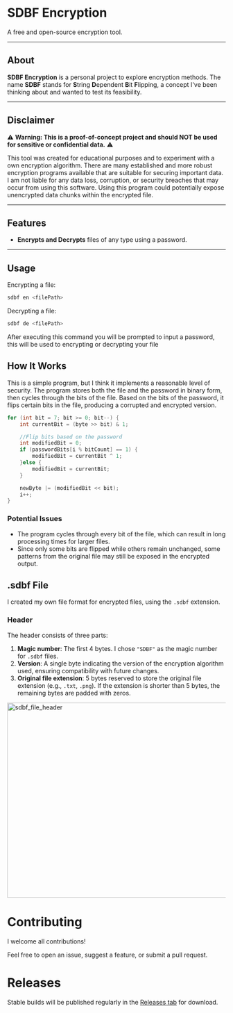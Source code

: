 # SDBF Encryption

A free and open-source encryption tool.

---

## About

**SDBF Encryption** is a personal project to explore encryption methods. The name **SDBF** stands for **S**tring **D**ependent **B**it **F**lipping, a concept I've been thinking about and wanted to test its feasibility.

---

## Disclaimer

⚠️ **Warning: This is a proof-of-concept project and should NOT be used for sensitive or confidential data.** ⚠️

This tool was created for educational purposes and to experiment with a own encryption algorithm. There are many established and more robust encryption programs available that are suitable for securing important data. I am not liable for any data loss, corruption, or security breaches that may occur from using this software. Using this program could potentially expose unencrypted data chunks within the encrypted file.

---

## Features

* **Encrypts and Decrypts** files of any type using a password.

---

## Usage

Encrypting a file:
```bash
sdbf en <filePath>
```

Decrypting a file:
```bash
sdbf de <filePath>
```

After executing this command you will be prompted to input a password, this will be used to encrypting or decrypting your file

## How It Works

This is a simple program, but I think it implements a reasonable level of security. The program stores both the file and the password in binary form, then cycles through the bits of the file. Based on the bits of the password, it flips certain bits in the file, producing a corrupted and encrypted version.

```c
for (int bit = 7; bit >= 0; bit--) {
    int currentBit = (byte >> bit) & 1;

    //Flip bits based on the password
    int modifiedBit = 0;
    if (passwordBits[i % bitCount] == 1) {
        modifiedBit = currentBit ^ 1;
    }else {
        modifiedBit = currentBit;
    }

    newByte |= (modifiedBit << bit);
    i++;
}
```

### Potential Issues

* The program cycles through every bit of the file, which can result in long processing times for larger files.
* Since only some bits are flipped while others remain unchanged, some patterns from the original file may still be exposed in the encrypted output.

## .sdbf File

I created my own file format for encrypted files, using the `.sdbf` extension.

### Header

The header consists of three parts:

1. **Magic number**: The first 4 bytes. I chose `"SDBF"` as the magic number for `.sdbf` files.
2. **Version**: A single byte indicating the version of the encryption algorithm used, ensuring compatibility with future changes.
3. **Original file extension**: 5 bytes reserved to store the original file extension (e.g., `.txt`, `.png`). If the extension is shorter than 5 bytes, the remaining bytes are padded with zeros.

<img width="3068" height="449" alt="sdbf_file_header" src="https://github.com/user-attachments/assets/dea9235c-8f62-4195-8033-65bc73ac2f45" />

# Contributing

I welcome all contributions!

Feel free to open an issue, suggest a feature, or submit a pull request.

# Releases

Stable builds will be published regularly in the [Releases tab](https://github.com/Stoniye/SDBF-Encryption/releases) for download.
